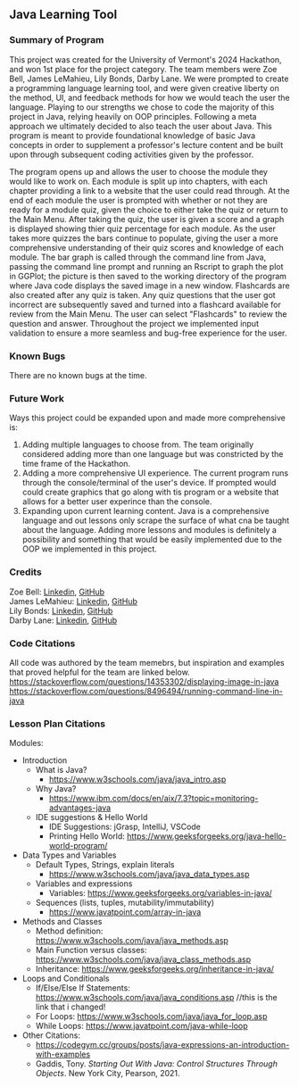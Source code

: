 ## Java Learning Tool
### Summary of Program
This project was created for the University of Vermont's 2024 Hackathon, and won 1st place for the project category. The team members were Zoe Bell, James LeMahieu, Lily Bonds, Darby Lane. We were prompted to create a programming language learning tool, and were given creative liberty on the method, UI, and feedback methods for how we would teach the user the language. Playing to our strengths we chose to code the majority of this project in Java, relying heavily on OOP principles. Following a meta approach we ultimately decided to also teach the user about Java. This program is meant to provide foundational knowledge of basic Java concepts in order to supplement a professor's lecture content and be built upon through subsequent coding activities given by the professor. 

The program opens up and allows the user to choose the module they would like to work on. Each module is split up into chapters, with each chapter providing a link to a website that the user could read through. At the end of each module the user is prompted with whether or not they are ready for a module quiz, given the choice to either take the quiz or return to the Main Menu. After taking the quiz, the user is given a score and a graph is displayed showing thier quiz percentage for each module. As the user takes more quizzes the bars continue to populate, giving the user a more comprehensive understanding of their quiz scores and knowledge of each module. The bar graph is called through the command line from Java, passing the command line prompt and running an Rscript to graph the plot in GGPlot; the picture is then saved to the working directory of the program where Java code displays the saved image in a new window. Flashcards are also created after any quiz is taken. Any quiz questions that the user got incorrect are subsequently saved and turned into a flashcard available for review from the Main Menu. The user can select "Flashcards" to review the question and answer. Throughout the project we implemented input validation to ensure a more seamless and bug-free experience for the user. 

### Known Bugs
There are no known bugs at the time.

### Future Work
Ways this project could be expanded upon and made more comprehensive is:
  
  1. Adding multiple languages to choose from. The team originally considered adding more than one language but was constricted by the time frame of the Hackathon.
  2. Adding a more comprehensive UI experience. The current program runs through the console/terminal of the user's device. If prompted would could create graphics that go along with tis program or a website that allows for a better user experince than the console.
  3. Expanding upon current learning content. Java is a comprehensive language and out lessons only scrape the surface of what cna be taught about the language. Adding more lessons and modules is definitely a possibility and something that would be easily implemented due to the OOP we implemented in this project.

### Credits
Zoe Bell: [Linkedin](https://www.linkedin.com/in/zoe-bell-6a11aa258/), [GitHub](https://github.com/zeb25)  
James LeMahieu: [Linkedin](https://www.linkedin.com/in/james-lemahieu/), [GitHub](https://github.com/jlemahieu03)  
Lily Bonds: [Linkedin](https://www.linkedin.com/in/lily-bonds-539a6926a/), [GitHub](https://github.com/lilybonds)  
Darby Lane: [Linkedin](https://www.linkedin.com/in/darby-lane-3b97202b9/), [GitHub](https://github.com/dlane13)
  
### Code Citations
All code was authored by the team memebrs, but inspiration and examples that proved helpful for the team are linked below.  
https://stackoverflow.com/questions/14353302/displaying-image-in-java  
https://stackoverflow.com/questions/8496494/running-command-line-in-java

### Lesson Plan Citations
Modules:
- Introduction
  - What is Java?
    - https://www.w3schools.com/java/java_intro.asp
  - Why Java?
    - https://www.ibm.com/docs/en/aix/7.3?topic=monitoring-advantages-java
  - IDE suggestions & Hello World
    - IDE Suggestions: jGrasp, IntelliJ, VSCode
    - Printing Hello World: https://www.geeksforgeeks.org/java-hello-world-program/
- Data Types and Variables
  - Default Types, Strings, explain literals
    - https://www.w3schools.com/java/java_data_types.asp
  - Variables and expressions
    - Variables: https://www.geeksforgeeks.org/variables-in-java/
  - Sequences (lists, tuples, mutability/immutability)
    - https://www.javatpoint.com/array-in-java
- Methods and Classes
  - Method definition: https://www.w3schools.com/java/java_methods.asp
  - Main Function versus classes: https://www.w3schools.com/java/java_class_methods.asp
  - Inheritance: https://www.geeksforgeeks.org/inheritance-in-java/
- Loops and Conditionals
  - If/Else/Else If Statements: https://www.w3schools.com/java/java_conditions.asp //this is the link that i changed!
  - For Loops: https://www.w3schools.com/java/java_for_loop.asp
  - While Loops: https://www.javatpoint.com/java-while-loop
- Other Citations:
  - https://codegym.cc/groups/posts/java-expressions-an-introduction-with-examples
  - Gaddis, Tony. _Starting Out With Java: Control Structures Through Objects_. New York City, Pearson, 2021.
